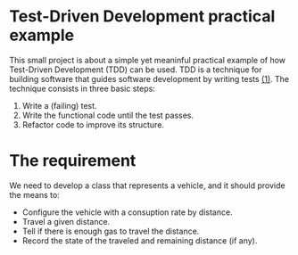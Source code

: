 # Test-Driven Development practical example
This small project is about a simple yet meaninful practical example of how Test-Driven Development (TDD) can be used.
TDD is a technique for building software that guides software development by writing tests [(1)](https://martinfowler.com/bliki/TestDrivenDevelopment.html). The technique consists in three basic steps:
1. Write a (failing) test.
2. Write the functional code until the test passes.
3. Refactor code to improve its structure.

# The requirement
We need to develop a class that represents a vehicle, and it should provide the means to:
* Configure the vehicle with a consuption rate by distance.
* Travel a given distance.
* Tell if there is enough gas to travel the distance.
* Record the state of the traveled and remaining distance (if any).



